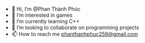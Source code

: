 - 👋 Hi, I’m @Phan Thành Phúc
- 👀 I’m interested in games
- 🌱 I’m currently learning C++
- 💞️ I’m looking to collaborate on programming projects
- 📫 How to reach me phanthanhphuc259@gmail.com

<!---
tumble29/tumble29 is a ✨ special ✨ repository because its `README.md` (this file) appears on your GitHub profile.
You can click the Preview link to take a look at your changes.
--->
